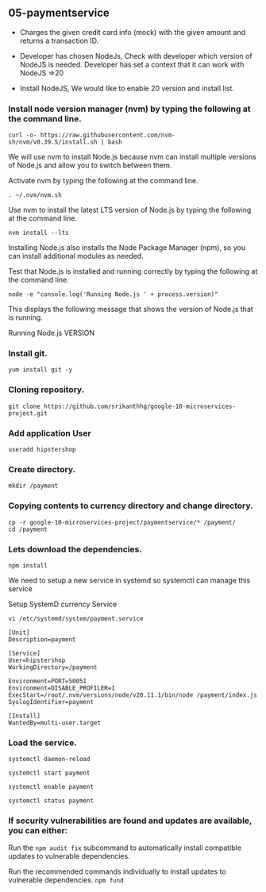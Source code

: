 ## 05-paymentservice

* Charges the given credit card info (mock) with the given amount and returns a transaction ID.

* Developer has chosen NodeJs, Check with developer which version of NodeJS is needed. Developer has set a context that it can work with NodeJS =>20

* Install NodeJS, We would like to enable 20 version and install list.
### Install node version manager (nvm) by typing the following at the command line.
```
curl -o- https://raw.githubusercontent.com/nvm-sh/nvm/v0.39.5/install.sh | bash
```
We will use nvm to install Node.js because nvm can install multiple versions of Node.js and allow you to switch between them.

Activate nvm by typing the following at the command line.
```
. ~/.nvm/nvm.sh
```
Use nvm to install the latest LTS version of Node.js by typing the following at the command line.
```
nvm install --lts
```
Installing Node.js also installs the Node Package Manager (npm), so you can install additional modules as needed.

Test that Node.js is installed and running correctly by typing the following at the command line.
```
node -e "console.log('Running Node.js ' + process.version)"
```
This displays the following message that shows the version of Node.js that is running.

Running Node.js VERSION 

### Install git.
```
yum install git -y
```
### Cloning repository.
```
git clone https://github.com/srikanthhg/google-10-microservices-project.git
```
### Add application User
```
useradd hipstershop
```
### Create directory.
```
mkdir /payment
```
### Copying contents to currency directory and change directory.
```
cp -r google-10-microservices-project/paymentservice/* /payment/
cd /payment
```
### Lets download the dependencies.
```
npm install 
```
We need to setup a new service in systemd so systemctl can manage this service

Setup SystemD currency Service
```
vi /etc/systemd/system/payment.service
```
```
[Unit]
Description=payment

[Service]
User=hipstershop
WorkingDirectory=/payment

Environment=PORT=50051
Environment=DISABLE_PROFILER=1
ExecStart=/root/.nvm/versions/node/v20.11.1/bin/node /payment/index.js
SyslogIdentifier=payment

[Install]
WantedBy=multi-user.target
```
### Load the service.
```
systemctl daemon-reload
```
```
systemctl start payment
```
```
systemctl enable payment
```
```
systemctl status payment
```
### If security vulnerabilities are found and updates are available, you can either:

Run the `npm audit fix` subcommand to automatically install compatible updates to vulnerable dependencies.
    
Run the recommended commands individually to install updates to vulnerable dependencies.
    `npm fund`

